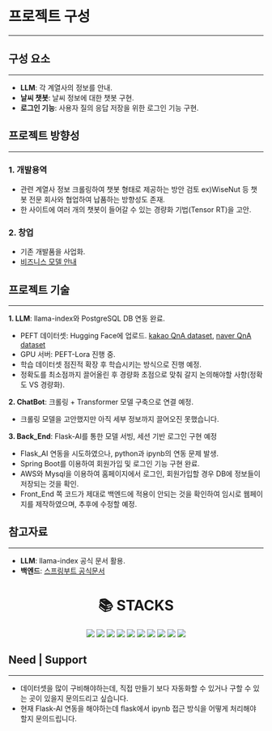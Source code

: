 # 프로젝트 구성
--- 
## 구성 요소
---
- **LLM**: 각 계열사의 정보를 안내.
- **날씨 챗봇**: 날씨 정보에 대한 챗봇 구현.
- **로그인 기능**: 사용자 질의 응답 저장을 위한 로그인 기능 구현.

## 프로젝트 방향성
---
### 1. **개발용역**
- 관련 계열사 정보 크롤링하여 챗봇 형태로 제공하는 방안 검토 ex)WiseNut 등 챗봇 전문 회사와 협업하여 납품하는 방향성도 존재.
- 한 사이트에 여러 개의 챗봇이 들어갈 수 있는 경량화 기법(Tensor RT)을 고안.
### 2. **창업**
- 기존 개발품을 사업화. 
- [비즈니스 모델 안내](https://drive.google.com/file/d/1BmPgCuYY-XsLpPHRYTZ7x-b6TMMGXyjG/view?usp=sharing)

## 프로젝트 기술
---
**1. LLM**: llama-index와 PostgreSQL DB 연동 완료.
- PEFT 데이터셋: Hugging Face에 업로드. [kakao QnA dataset](https://huggingface.co/datasets/Dansoeun/Kakao_fine_tun_dataset), [naver QnA dataset](https://huggingface.co/datasets/Dansoeun/Naver_fine_tun_dataset)
- GPU 서버: PEFT-Lora 진행 중.
-  학습 데이터셋 점진적 확장 후 학습시키는 방식으로 진행 예정.
-  정확도를 최소점까지 끌어올린 후 경량화 초점으로 맞춰 갈지 논의해야할 사항(정확도 VS 경량화).

**2. ChatBot**: 크롤링 + Transformer 모델 구축으로 연결 예정.
- 크롤링 모델을 고안했지만 아직 세부 정보까지 끌어오진 못했습니다.

**3. Back_End**: Flask-AI를 통한 모델 서빙, 세션 기반 로그인 구현 예정 
- Flask_AI 연동을 시도하였으나, python과 ipynb의 연동 문제 발생.
- Spring Boot를 이용하여 회원가입 및 로그인 기능 구현 완료.
- AWS와 Mysql을 이용하여 홈페이지에서 로그인, 회원가입할 경우 DB에 정보들이 저장되는 것을 확인.
- Front_End 쪽 코드가 제대로 백엔드에 적용이 안되는 것을 확인하여 임시로 웹페이지를 제작하였으며, 추후에 수정할 예정.

## 참고자료
---
- **LLM**: llama-index 공식 문서 활용.
- **백엔드**: [스프링부트 공식문서](https://docs.spring.io/spring-framework/reference/index.html)

<div align="center">
    <h1>📚 STACKS</h1>
</div>
<div align="center">
    <img src="https://img.shields.io/badge/java-007396?style=for-the-badge&logo=java&logoColor=white">
    <img src="https://img.shields.io/badge/python-3776AB?style=for-the-badge&logo=python&logoColor=white">
    <img src="https://img.shields.io/badge/html5-E34F26?style=for-the-badge&logo=html5&logoColor=white">
    <img src="https://img.shields.io/badge/css-1572B6?style=for-the-badge&logo=css3&logoColor=white">
    <img src="https://img.shields.io/badge/javascript-F7DF1E?style=for-the-badge&logo=javascript&logoColor=black">
    <img src="https://img.shields.io/badge/mysql-4479A1?style=for-the-badge&logo=mysql&logoColor=white">
    <img src="https://img.shields.io/badge/springboot-6DB33F?style=for-the-badge&logo=springboot&logoColor=white">
    <img src="https://img.shields.io/badge/flask-000000?style=for-the-badge&logo=flask&logoColor=white">
    <img src="https://img.shields.io/badge/github-181717?style=for-the-badge&logo=github&logoColor=white">
    <img src="https://img.shields.io/badge/git-F05032?style=for-the-badge&logo=git&logoColor=white">
</div>


## Need | Support
-----
- 데이터셋을 많이 구비해야하는데, 직접 만들기 보다 자동화할 수 있거나 구할 수 있는 곳이 있을지 문의드리고 싶습니다. 
- 현재 Flask-AI 연동을 해야하는데 flask에서 ipynb 접근 방식을 어떻게 처리해야 할지 문의드립니다.
